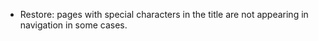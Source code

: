 <!-- TITLE: Known issues -->
<!-- SUBTITLE: Known wiki engine issues -->

* Restore: pages with special characters in the title are not appearing in navigation in some cases.